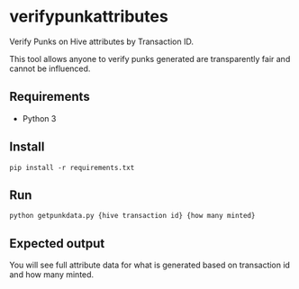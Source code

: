 # verifypunkattributes
Verify Punks on Hive attributes by Transaction ID. 

This tool allows anyone to verify punks generated are transparently fair and cannot be influenced.

## Requirements

* Python 3

## Install

`pip install -r requirements.txt`

## Run

`python getpunkdata.py {hive transaction id} {how many minted}`

## Expected output

You will see full attribute data for what is generated based on transaction id and how many minted.  
